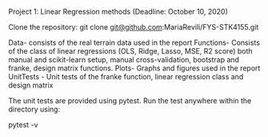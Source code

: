 Project 1: Linear Regression methods (Deadline: October 10, 2020)

Clone the repository:
git clone git@github.com:MariaRevili/FYS-STK4155.git 

Data- consists of the real terrain data used in the report
Functions- Consists of the class of linear regressions (OLS, Ridge, Lasso, MSE, R2 score) both manual and scikit-learn setup, manual cross-validation,
           bootstrap and franke, design matrix functions.
Plots- Graphs and figures used in the report
UnitTests - Unit tests of the franke function, linear regression class and design matrix 

The unit tests are provided using pytest. Run the test anywhere within the directory using:

pytest -v
